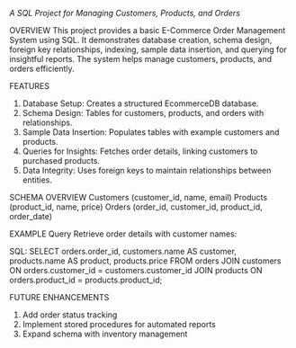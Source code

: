 *A SQL Project for Managing Customers, Products, and Orders*

OVERVIEW
This project provides a basic E-Commerce Order Management System using SQL. It demonstrates database creation, schema design, foreign key relationships, indexing, sample data insertion, and querying for insightful reports. The system helps manage customers, products, and orders efficiently.

FEATURES
1. Database Setup: Creates a structured EcommerceDB database.
2. Schema Design: Tables for customers, products, and orders with relationships.
3. Sample Data Insertion: Populates tables with example customers and products.
4. Queries for Insights: Fetches order details, linking customers to purchased products.
5. Data Integrity: Uses foreign keys to maintain relationships between entities.

SCHEMA OVERVIEW
Customers (customer_id, name, email)
Products (product_id, name, price)
Orders (order_id, customer_id, product_id, order_date)

EXAMPLE Query
Retrieve order details with customer names:

SQL:
SELECT orders.order_id, customers.name AS customer, products.name AS product, products.price 
FROM orders 
JOIN customers ON orders.customer_id = customers.customer_id 
JOIN products ON orders.product_id = products.product_id;


FUTURE ENHANCEMENTS
1. Add order status tracking
2. Implement stored procedures for automated reports
3. Expand schema with inventory management
